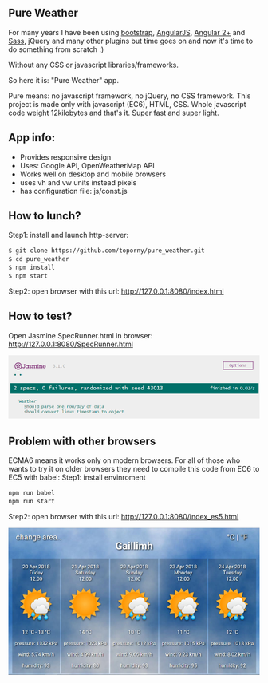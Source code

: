 ## Pure Weather

For many years I have been using [bootstrap](https://github.com/toporny/andrea_project/), [AngularJS](https://github.com/toporny/just_words), [Angular 2+](https://github.com/toporny/angular-2-dynamic-component) and [Sass](https://github.com/toporny/andrea_project),  jQuery and many other plugins but time goes on and now it's time to do something from scratch :)

Without any CSS or javascript libraries/frameworks.

So here it is: "Pure Weather" app.

Pure means: no javascript framework, no jQuery, no CSS framework. 
This project is made only with javascript (EC6), HTML, CSS.
Whole javascript code weight 12kilobytes and that's it. Super fast and super light.

## App info:
- Provides responsive design
- Uses: Google API, OpenWeatherMap API
- Works well on desktop and mobile browsers
- uses vh and vw units instead pixels
- has configuration file: js/const.js 



## How to lunch?
Step1: install and launch http-server:
```sh
$ git clone https://github.com/toporny/pure_weather.git
$ cd pure_weather
$ npm install
$ npm start
```

Step2: open browser with this url: http://127.0.0.1:8080/index.html



## How to test?
Open Jasmine SpecRunner.html in browser: http://127.0.0.1:8080/SpecRunner.html

![N](assets/jasmine_test.png)



## Problem with other browsers
ECMA6 means it works only on modern browsers.
For all of those who wants to try it on older browsers they need to compile this code from EC6 to EC5 with babel:
Step1: install envinroment
```sh
npm run babel
npm run start
```
Step2: open browser with this url: http://127.0.0.1:8080/index_es5.html

![N](assets/horizontal.jpg)
